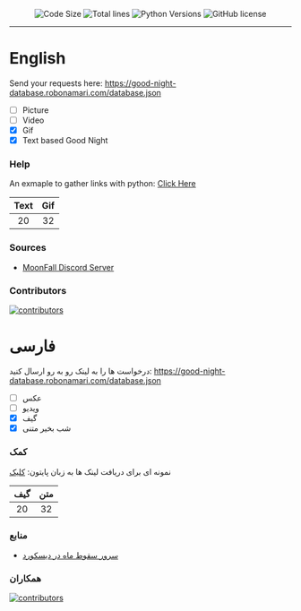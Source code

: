 <p align="center">
    <img src="https://img.shields.io/github/languages/code-size/robonamari/Good_Night-database?style=flat" alt="Code Size">
    <img src="https://tokei.rs/b1/github/robonamari/Good_Night-database?style=flat" alt="Total lines">
    <img src="https://img.shields.io/badge/python-%5E3.7-blue" alt="Python Versions">
    <img src="https://img.shields.io/github/license/robonamari/Good_Night-database" alt="GitHub license">
</p>

---

# English

Send your requests here: https://good-night-database.robonamari.com/database.json
- [ ] Picture
- [ ] Video
- [x] Gif
- [x] Text based Good Night

### Help
An exmaple to gather links with python:
[Click Here](https://github.com/robonamari/Good_Night-database/blob/main/main.py)


|Text |Gif  |
|:---:|:---:|
|20   |32   |



### Sources
* [MoonFall Discord Server](https://discord.gg/BsaC3QgEQz)



### Contributors
[![contributors](https://contrib.rocks/image?repo=robonamari/Good_Night-database)](https://github.com/robonamari/Good_Night-database/graphs/contributors)


# فارسی
درخواست ها را به لینک رو به رو ارسال کنید: https://good-night-database.robonamari.com/database.json
- [ ] عکس
- [ ] ویدیو
- [x] گیف
- [x] شب بخیر متنی

### کمک
نمونه ای برای دریافت لینک ها به زبان پایتون:
[کلیک](https://github.com/robonamari/meme-api/blob/main/main.py)


|گیف|  متن  |
|:---:|:---:|
|20   |32   |



### منابع
* [سرور سقوط ماه در دیسکورد](https://discord.gg/BsaC3QgEQz)



### همکاران
[![contributors](https://contrib.rocks/image?repo=robonamari/Good_Night-database)](https://github.com/robonamari/Good_Night-database/graphs/contributors)
